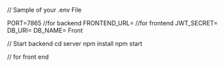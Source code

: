 // Sample of your .env File

PORT=7865     //for backend 
FRONTEND_URL=  //for frontend
JWT_SECRET=
DB_URI=
DB_NAME=
Front

// Start backend
cd server
npm install
npm start

// for front end
